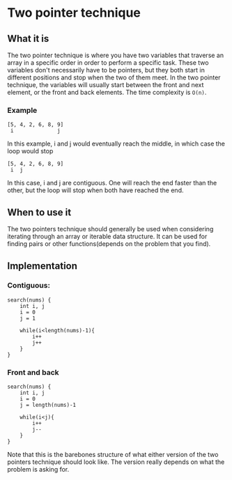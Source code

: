 # Two pointer technique

## What it is
The two pointer technique is where you have two variables that traverse an array in a specific order in order to perform a specific task. These two variables don't necessarily have to be pointers, but they both start in different positions and stop when the two of them meet. In the two pointer technique, the variables will usually start between the front and next element, or the front and back elements. The time complexity is `O(n)`.
### Example
```
[5, 4, 2, 6, 8, 9]
 i              j
```
In this example, i and j would eventually reach the  middle, in which case the loop would stop
```
[5, 4, 2, 6, 8, 9]
 i  j            
```
In this case, i and j are contiguous. One will reach the end faster than the other, but the loop will stop when both have reached the end.

## When to use it
The two pointers technique should generally be used when considering iterating through an array or iterable data structure. It can be used for finding pairs or other functions(depends on the problem that you find).

## Implementation

### Contiguous: 
```
search(nums) {
    int i, j
    i = 0
    j = 1

    while(i<length(nums)-1){
        i++
        j++
    }
}
```
### Front and back
```
search(nums) {
    int i, j
    i = 0
    j = length(nums)-1

    while(i<j){
        i++
        j--
    }
}
```
Note that this is the barebones structure of what either version of the two pointers technique should look like. The version really depends on what the problem is asking for. 